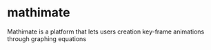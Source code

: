 # mathimate
Mathimate is a platform that lets users creation key-frame animations through graphing equations
